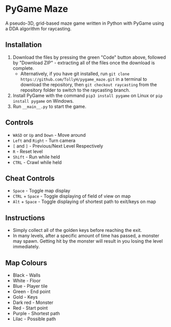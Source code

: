 # PyGame Maze

A pseudo-3D, grid-based maze game written in Python with PyGame using a DDA
algorithm for raycasting.

## Installation

1. Download the files by pressing the green "Code" button above, followed by "Download ZIP" - extracting all of the files once the download is complete.
   - Alternatively, if you have git installed, run `git clone https://github.com/TollyH/pygame_maze.git` in a terminal to download the repository, then `git checkout raycasting` from the repository folder to switch to the raycasting branch.
2. Install PyGame with the command `pip3 install pygame` on Linux or `pip install pygame` on Windows.
3. Run `__main__.py` to start the game.

## Controls

- `WASD` or `Up` and `Down` - Move around
- `Left` and `Right` - Turn camera
- `[` and `]` - Previous/Next Level Respectively
- `R` - Reset level
- `Shift` - Run while held
- `CTRL` - Crawl while held

## Cheat Controls

- `Space` - Toggle map display
- `CTRL` + `Space` - Toggle displaying of field of view on map
- `Alt` + `Space` - Toggle displaying of shortest path to exit/keys on map

## Instructions

- Simply collect all of the golden keys before reaching the exit.
- In many levels, after a specific amount of time has passed, a monster may spawn. Getting hit by the monster will result in you losing the level immediately.

## Map Colours

- Black - Walls
- White - Floor
- Blue - Player tile
- Green - End point
- Gold - Keys
- Dark red - Monster
- Red - Start point
- Purple - Shortest path
- Lilac - Possible path
